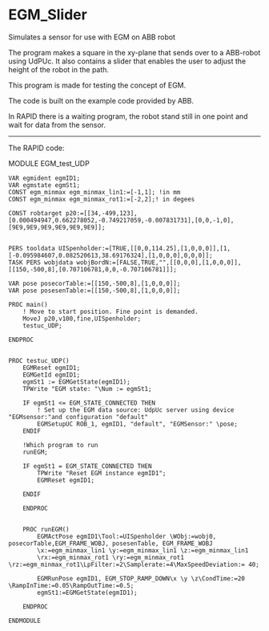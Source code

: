 # EGM_Slider
Simulates a sensor for use with EGM on ABB robot

The program makes a square in the xy-plane that sends over to a ABB-robot using UdPUc.
It also contains a slider that enables the user to adjust the height of the robot in the path. 

This program is made for testing the concept of EGM.

The code is built on the example code provided by ABB. 

In RAPID there is a waiting program, the robot stand still in one point and wait for data from the sensor.

_____________________________________________________________________________________________________________________________
The RAPID code: 

 
MODULE EGM_test_UDP
    
    VAR egmident egmID1;
    VAR egmstate egmSt1;
    CONST egm_minmax egm_minmax_lin1:=[-1,1]; !in mm
    CONST egm_minmax egm_minmax_rot1:=[-2,2];! in degees
    
    CONST robtarget p20:=[[34,-499,123],[0.000494947,0.662278052,-0.749217059,-0.007831731],[0,0,-1,0],[9E9,9E9,9E9,9E9,9E9,9E9]];
    
    
    PERS tooldata UISpenholder:=[TRUE,[[0,0,114.25],[1,0,0,0]],[1,[-0.095984607,0.082520613,38.69176324],[1,0,0,0],0,0,0]];
    TASK PERS wobjdata wobjBordN:=[FALSE,TRUE,"",[[0,0,0],[1,0,0,0]],[[150,-500,8],[0.707106781,0,0,-0.707106781]]];
    
    VAR pose posecorTable:=[[150,-500,8],[1,0,0,0]];
    VAR pose posesenTable:=[[150,-500,8],[1,0,0,0]];

    PROC main()
        ! Move to start position. Fine point is demanded.
        MoveJ p20,v100,fine,UISpenholder;
        testuc_UDP; 
        
    ENDPROC
  
    
    PROC testuc_UDP()
        EGMReset egmID1;
        EGMGetId egmID1;
        egmSt1 := EGMGetState(egmID1);
        TPWrite "EGM state: "\Num := egmSt1;
        
        IF egmSt1 <= EGM_STATE_CONNECTED THEN
            ! Set up the EGM data source: UdpUc server using device "EGMsensor:"and configuration "default"
            EGMSetupUC ROB_1, egmID1, "default", "EGMSensor:" \pose;
        ENDIF
        
        !Which program to run
        runEGM;

        IF egmSt1 = EGM_STATE_CONNECTED THEN
            TPWrite "Reset EGM instance egmID1";
            EGMReset egmID1;
            
        ENDIF
            
        ENDPROC
        
        
        PROC runEGM()
            EGMActPose egmID1\Tool:=UISpenholder \WObj:=wobj0, posecorTable,EGM_FRAME_WOBJ, posesenTable, EGM_FRAME_WOBJ 
            \x:=egm_minmax_lin1 \y:=egm_minmax_lin1 \z:=egm_minmax_lin1
            \rx:=egm_minmax_rot1 \ry:=egm_minmax_rot1 \rz:=egm_minmax_rot1\LpFilter:=2\Samplerate:=4\MaxSpeedDeviation:= 40;
                
            EGMRunPose egmID1, EGM_STOP_RAMP_DOWN\x \y \z\CondTime:=20 \RampInTime:=0.05\RampOutTime:=0.5;
            egmSt1:=EGMGetState(egmID1);
            
        ENDPROC
 
    ENDMODULE
